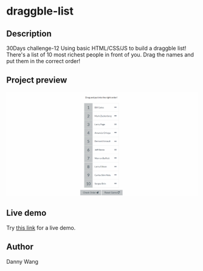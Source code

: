 # draggble-list

## Description
30Days challenge-12 Using basic HTML/CSS/JS to build a draggble list!
There's a list of 10 most richest people in front of you.
Drag the names and put them in the correct order! 

## Project preview
![image](https://github.com/windate3411/draggble-list/blob/master/demo.gif)

## Live demo
Try [this link](https://windate3411.github.io/draggble-list/) for a live demo.

## Author
Danny Wang
